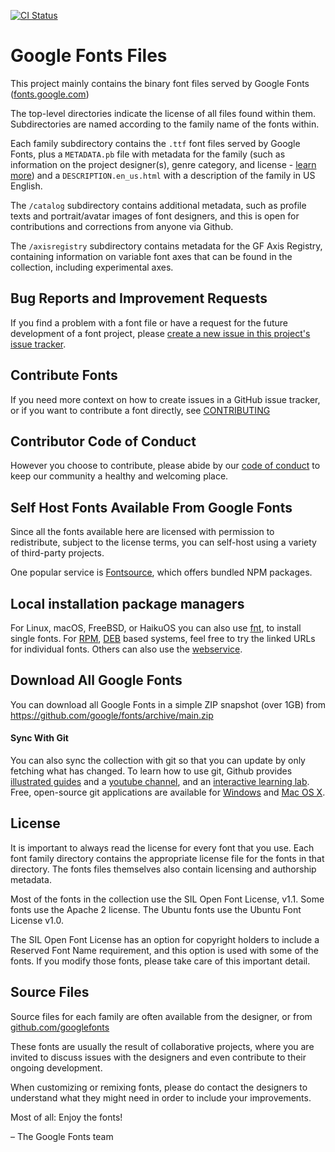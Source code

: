[![CI Status](https://github.com/google/fonts/workflows/Continuous%20Test/badge.svg?branch=main)](https://github.com/google/fonts/actions/workflows/ci.yml?query=workflow%3ATest+branch%3Amain)


# Google Fonts Files

This project mainly contains the binary font files served by Google Fonts ([fonts.google.com](https://fonts.google.com))

The top-level directories indicate the license of all files found within them.
Subdirectories are named according to the family name of the fonts within.

Each family subdirectory contains the `.ttf` font files served by Google Fonts, plus a `METADATA.pb` file with metadata for the family (such as information on the project designer(s), genre category, and license - [learn more](https://github.com/googlefonts/gf-docs/tree/master/METADATA)) and a `DESCRIPTION.en_us.html` with a description of the family in US English.

The `/catalog` subdirectory contains additional metadata, such as profile texts and portrait/avatar images of font designers, and this is open for contributions and corrections from anyone via Github.

The `/axisregistry` subdirectory contains metadata for the GF Axis Registry, containing information on variable font axes that can be found in the collection, including experimental axes.

## Bug Reports and Improvement Requests

If you find a problem with a font file or have a request for the future development of a font project, please [create a new issue in this project's issue tracker](https://github.com/google/fonts/issues).

## Contribute Fonts

If you need more context on how to create issues in a GitHub issue tracker, or if you want to contribute a font directly, see [CONTRIBUTING](https://github.com/google/fonts/blob/main/CONTRIBUTING.md)

## Contributor Code of Conduct

However you choose to contribute, please abide by our [code of conduct](CODE_OF_CONDUCT.md) to keep our community a healthy and welcoming place.

## Self Host Fonts Available From Google Fonts

Since all the fonts available here are licensed with permission to redistribute, subject to the license terms, you can self-host using a variety of third-party projects.

One popular service is [Fontsource](https://github.com/fontsource/fontsource), which offers bundled NPM packages.

## Local installation package managers

For Linux, macOS, FreeBSD, or HaikuOS you can also use [fnt](https://github.com/alexmyczko/fnt), to install single fonts. For [RPM](http://bootes.ethz.ch/fonts/rpm/), [DEB](http://bootes.ethz.ch/fonts/deb/) based systems, feel free to try the linked URLs for individual fonts. Others can also use the [webservice](http://bootes.ethz.ch/fonts/).

## Download All Google Fonts

You can download all Google Fonts in a simple ZIP snapshot (over 1GB) from <https://github.com/google/fonts/archive/main.zip>

#### Sync With Git

You can also sync the collection with git so that you can update by only fetching what has changed. To learn how to use git, Github provides [illustrated guides](https://guides.github.com) and a [youtube channel](https://www.youtube.com/user/GitHubGuides), and an [interactive learning lab](https://lab.github.com).
Free, open-source git applications are available for [Windows](https://git-scm.com/download/gui/windows) and [Mac OS X](https://git-scm.com/download/gui/mac).

## License

It is important to always read the license for every font that you use.
Each font family directory contains the appropriate license file for the fonts in that directory.
The fonts files themselves also contain licensing and authorship metadata.

Most of the fonts in the collection use the SIL Open Font License, v1.1.
Some fonts use the Apache 2 license.
The Ubuntu fonts use the Ubuntu Font License v1.0.

The SIL Open Font License has an option for copyright holders to include a Reserved Font Name requirement, and this option is used with some of the fonts.
If you modify those fonts, please take care of this important detail.

## Source Files

Source files for each family are often available from the designer, or from [github.com/googlefonts](https://github.com/googlefonts)

These fonts are usually the result of collaborative projects, where you are invited to discuss issues with the designers and even contribute to their ongoing development.

When customizing or remixing fonts, please do contact the designers to understand what they might need in order to include your improvements.

Most of all: Enjoy the fonts!

– The Google Fonts team
